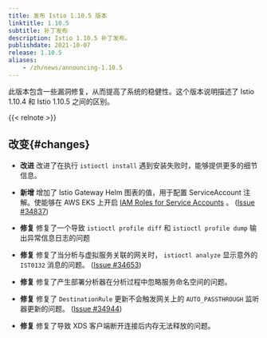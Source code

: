 ```yaml
---
title: 发布 Istio 1.10.5 版本
linktitle: 1.10.5
subtitle: 补丁发布
description: Istio 1.10.5 补丁发布。
publishdate: 2021-10-07
release: 1.10.5
aliases:
    - /zh/news/announcing-1.10.5
---
```


此版本包含一些漏洞修复，从而提高了系统的稳健性。这个版本说明描述了 Istio 1.10.4 和 Istio 1.10.5 之间的区别。

{{< relnote >}}

## 改变{#changes}

- **改进** 改进了在执行 `istioctl install` 遇到安装失败时，能够提供更多的细节信息。

- **新增** 增加了 Istio Gateway Helm 图表的值，用于配置 ServiceAccount 注解。使能够在 AWS EKS 上开启 [IAM Roles for Service Accounts](https://docs.aws.amazon.com/zh_cn/eks/latest/userguide/iam-roles-for-service-accounts.html) 。
  ([Issue #34837](https://github.com/istio/istio/issues/34837))

- **修复** 修复了一个导致 `istioctl profile diff` 和 `istioctl profile dump` 输出异常信息日志的问题

- **修复** 修复了当分析与虚拟服务关联的网关时， `istioctl analyze` 显示意外的 `IST0132` 消息的问题。
  ([Issue #34653](https://github.com/istio/istio/issues/34653))

- **修复** 修复了产生部署分析器在分析过程中忽略服务命名空间的问题。

- **修复** 修复了 `DestinationRule` 更新不会触发网关上的 `AUTO_PASSTHROUGH` 监听器更新的问题。
  ([Issue #34944](https://github.com/istio/istio/issues/34944))

- **修复** 修复了导致 XDS 客户端断开连接后内存无法释放的问题。
